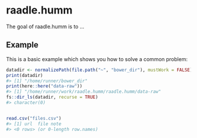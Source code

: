 
<!-- README.md is generated from README.Rmd. Please edit that file -->

# raadle.humm

<!-- badges: start -->
<!-- badges: end -->

The goal of raadle.humm is to …

## Example

This is a basic example which shows you how to solve a common problem:

``` r
datadir <- normalizePath(file.path("~", "bower_dir"), mustWork = FALSE) #"/bower"
print(datadir)
#> [1] "/home/runner/bower_dir"
print(here::here("data-raw"))
#> [1] "/home/runner/work/raadle.humm/raadle.humm/data-raw"
fs::dir_ls(datadir, recurse = TRUE)
#> character(0)


read.csv("files.csv")
#> [1] url  file note
#> <0 rows> (or 0-length row.names)
```
